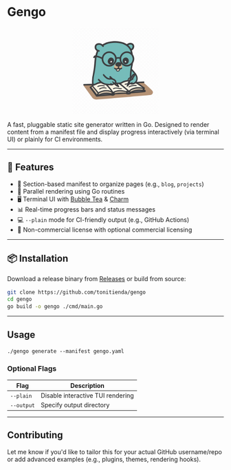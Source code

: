 # Gengo

<p align="center">
  <img src="docs/static/logo.png" alt="Logo" width="200"/>
</p>
A fast, pluggable static site generator written in Go. Designed to render content from a manifest file and display progress interactively (via terminal UI) or plainly for CI environments.

---

## 🚀 Features

- 🧩 Section-based manifest to organize pages (e.g., `blog`, `projects`)
- 🧵 Parallel rendering using Go routines
- 🖥️ Terminal UI with [Bubble Tea](https://github.com/charmbracelet/bubbletea) & [Charm](https://charm.sh/)
- 📊 Real-time progress bars and status messages
- 💻 `--plain` mode for CI-friendly output (e.g., GitHub Actions)
- 🔐 Non-commercial license with optional commercial licensing

---

## 📦 Installation

Download a release binary from [Releases](https://github.com/tonitienda/gengo/releases) or build from source:

```bash
git clone https://github.com/tonitienda/gengo
cd gengo
go build -o gengo ./cmd/main.go
```
---

## Usage

```
./gengo generate --manifest gengo.yaml
```

### Optional Flags

| Flag       | Description                       |
| ---------- | --------------------------------- |
| `--plain`  | Disable interactive TUI rendering |
| `--output` | Specify output directory          |


---

## Contributing

Let me know if you'd like to tailor this for your actual GitHub username/repo or add advanced examples (e.g., plugins, themes, rendering hooks).


